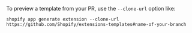 To preview a template from your PR, use the `--clone-url` option like:

```
shopify app generate extension --clone-url https://github.com/Shopify/extensions-templates#name-of-your-branch
```
